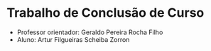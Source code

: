 # Trabalho de Conclusão de Curso

- Professor orientador: Geraldo Pereira Rocha Filho
- Aluno: Artur Filgueiras Scheiba Zorron